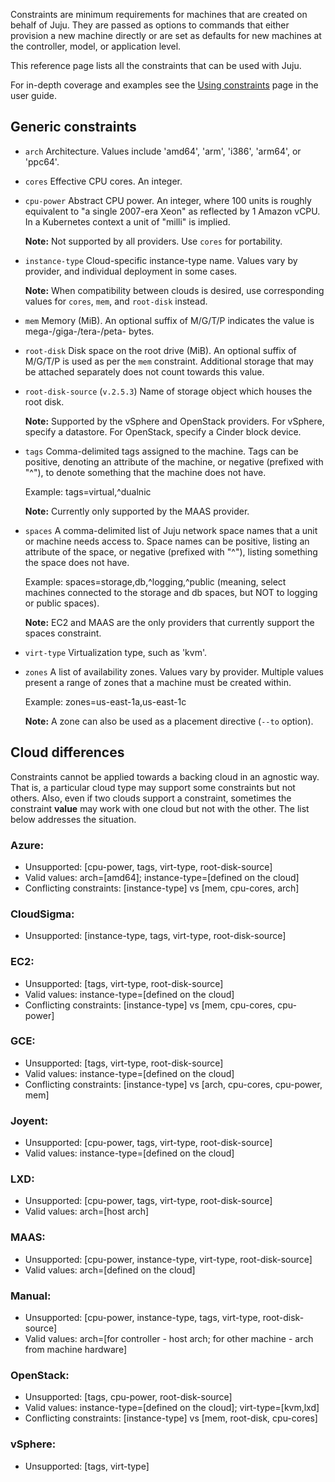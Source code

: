 <!--
Todo:
- Add constraints info for Oracle and Rackspace
- Confirm/explain: different clouds also dictate constraints that would conflict with other clouds and cannot be used in combination.
- Rethink: Cloud difference section (include examples of things that work?)
-->

Constraints are minimum requirements for machines that are created on behalf of Juju. They are passed as options to commands that either provision a new machine directly or are set as defaults for new machines at the controller, model, or application level.

This reference page lists all the constraints that can be used with Juju.

For in-depth coverage and examples see the [Using constraints](/t/using-constraints/1060) page in the user guide.

<h2 id="heading--generic-constraints">Generic constraints</h2>

- `arch`
Architecture. Values include 'amd64', 'arm', 'i386', 'arm64', or 'ppc64'.

- `cores`
Effective CPU cores. An integer.

- `cpu-power`
Abstract CPU power. An integer, where 100 units is roughly equivalent to "a single 2007-era Xeon" as reflected by 1 Amazon vCPU. In a Kubernetes context a unit of "milli" is implied.

    **Note:** Not supported by all providers. Use `cores` for portability.

- `instance-type`
Cloud-specific instance-type name. Values vary by provider, and individual deployment in some cases.

    **Note:** When compatibility between clouds is desired, use corresponding values for `cores`, `mem`, and `root-disk` instead.

- `mem`
Memory (MiB). An optional suffix of M/G/T/P indicates the value is mega-/giga-/tera-/peta- bytes.

- `root-disk`
Disk space on the root drive (MiB). An optional suffix of M/G/T/P is used as per the `mem` constraint. Additional storage that may be attached separately does not count towards this value.

- `root-disk-source` (`v.2.5.3`)
Name of storage object which houses the root disk.

  **Note:** Supported by the vSphere and OpenStack providers. For vSphere, specify a datastore. For OpenStack, specify a Cinder block device.

- `tags`
Comma-delimited tags assigned to the machine. Tags can be positive, denoting an attribute of the machine, or negative (prefixed with "^"), to denote something that the machine does not have.

  Example: tags=virtual,^dualnic

  **Note:** Currently only supported by the MAAS provider.

- `spaces`
A comma-delimited list of Juju network space names that a unit or machine needs access to. Space names can be positive, listing an attribute of the space, or negative (prefixed with "^"), listing something the space does not have.

  Example: spaces=storage,db,^logging,^public (meaning, select machines connected to the storage and db spaces, but NOT to logging or public spaces).

    **Note:** EC2 and MAAS are the only providers that currently support the spaces constraint.

- `virt-type`
Virtualization type, such as 'kvm'.

- `zones`
A list of availability zones. Values vary by provider. Multiple values present a range of zones that a machine must be created within.

  Example: zones=us-east-1a,us-east-1c

    **Note:** A zone can also be used as a placement directive (`--to` option).

<h2 id="heading--cloud-differences">Cloud differences</h2>

Constraints cannot be applied towards a backing cloud in an agnostic way. That is, a particular cloud type may support some constraints but not others. Also, even if two clouds support a constraint, sometimes the constraint **value** may work with one cloud but not with the other. The list below addresses the situation.

<h3 id="heading--azure">Azure:</h3>

- Unsupported: [cpu-power, tags, virt-type, root-disk-source]
- Valid values: arch=[amd64]; instance-type=[defined on the cloud]
- Conflicting constraints: [instance-type] vs [mem, cpu-cores, arch]

<h3 id="heading--cloudsigma">CloudSigma:</h3>

- Unsupported: [instance-type, tags, virt-type, root-disk-source]

<h3 id="heading--ec2">EC2:</h3>

- Unsupported: [tags, virt-type, root-disk-source]
- Valid values: instance-type=[defined on the cloud]
- Conflicting constraints: [instance-type] vs [mem, cpu-cores, cpu-power]

<h3 id="heading--gce">GCE:</h3>

- Unsupported: [tags, virt-type, root-disk-source]
- Valid values: instance-type=[defined on the cloud]
- Conflicting constraints: [instance-type] vs [arch, cpu-cores, cpu-power, mem]

<h3 id="heading--joyent">Joyent:</h3>

- Unsupported: [cpu-power, tags, virt-type, root-disk-source]
- Valid values: instance-type=[defined on the cloud]

<h3 id="heading--lxd">LXD:</h3>

- Unsupported: [cpu-power, tags, virt-type, root-disk-source]
- Valid values: arch=[host arch]

<h3 id="heading--maas">MAAS:</h3>

- Unsupported: [cpu-power, instance-type, virt-type, root-disk-source]
- Valid values: arch=[defined on the cloud]

<h3 id="heading--manual">Manual:</h3>

- Unsupported: [cpu-power, instance-type, tags, virt-type, root-disk-source]
- Valid values: arch=[for controller - host arch; for other machine - arch from machine hardware]

<h3 id="heading--openstack">OpenStack:</h3>

- Unsupported: [tags, cpu-power, root-disk-source]
- Valid values: instance-type=[defined on the cloud]; virt-type=[kvm,lxd]
- Conflicting constraints: [instance-type] vs [mem, root-disk, cpu-cores]

<h3 id="heading--vsphere">vSphere:</h3>

- Unsupported: [tags, virt-type]
